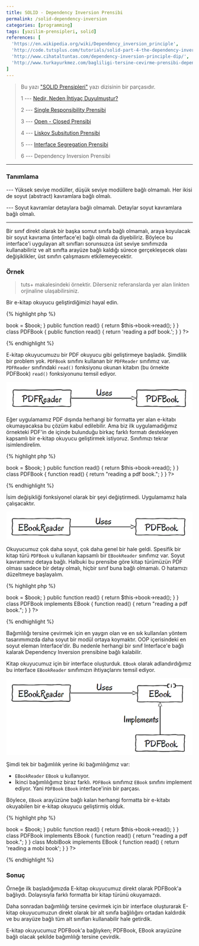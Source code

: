 ```yaml
---
title: SOLID - Dependency Inversion Prensibi
permalink: /solid-dependency-inversion
categories: [programming]
tags: [yazilim-prensipleri, solid]
references: [
  'https://en.wikipedia.org/wiki/Dependency_inversion_principle',
  'http://code.tutsplus.com/tutorials/solid-part-4-the-dependency-inversion-principle--net-36872',
  'http://www.cihataltuntas.com/dependency-inversion-principle-dip/',
  'http://www.turkayurkmez.com/bagliligi-tersine-cevirme-prensibi-dependency-inversion-principle-dip/',
]
---
```


> Bu yazı ["SOLID Prensipleri"](/seriler/solid-prensipleri) yazı dizisinin bir parçasıdır.
>
> 1 --- [Nedir, Neden İhtiyaç Duyulmuştur?](/solid-nedir-neden-ihtiyac-duyulmustur)
>
> 2 --- [Single Responsibility Prensibi](/solid-single-responsibility)
>
> 3 --- [Open - Closed Prensibi](/solid-open-closed)
>
> 4 --- [Liskov Subsitution Prensibi](/solid-liskov-subsitution)
>
> 5 --- [Interface Segregation Prensibi](/solid-interface-segregation)
>
> 6 --- Dependency Inversion Prensibi

---

### Tanımlama

--- Yüksek seviye modüller, düşük seviye modüllere bağlı olmamalı. Her ikisi de soyut (abstract) kavramlara bağlı olmalı.

--- Soyut kavramlar detaylara bağlı olmamalı. Detaylar soyut kavramlara bağlı olmalı.

---

Bir sınıf direkt olarak bir başka somut sınıfa bağlı olmamalı, araya koyulacak bir soyut kavrama (interface'e) bağlı olmalı da diyebiliriz. Böylece bu interface'i uygulayan alt sınıfları sorunsuzca üst seviye sınıfımızda kullanabiliriz ve alt sınıfta arayüze bağlı kaldığı sürece gerçekleşecek olası değişiklikler, üst sınıfın çalışmasını etkilemeyecektir.

### Örnek

> tuts+ makalesindeki örnektir. Dilerseniz referanslarda yer alan linkten orjinaline ulaşabilirsiniz.

Bir e-kitap okuyucu geliştirdiğimizi hayal edin.

{% highlight php %}
<?php  
  class PDFReader
  {
  	protected $book;

    public function __construct(PDFBook $book)
    {
      $this->book = $book;
    }

    public function read()
    {
      return $this->book->read();
    }
  }

  class PDFBook
  {
    public function read()
    {
    	return 'reading a pdf book.';
    }
  }
?>
{% endhighlight %}

E-kitap okuyucumuzu bir PDF okuyucu gibi geliştirmeye başladık. Şimdilik bir problem yok. `PDFBook` sınıfını kullanan bir `PDFReader` sınıfımız var. `PDFReader` sınıfındaki `read()` fonksiyonu okunan kitabın (bu örnekte PDFBook) `read()` fonksiyonunu temsil ediyor.

![](/public/img/posts/solid-principles/pdfreader-uses-pdfbook.png "PDFReader sınıfı PDFBook sınıfını kullanıyor")

Eğer uygulamamız PDF dışında herhangi bir formatta yer alan e-kitabı okumayacaksa bu çözüm kabul edilebilir. Ama biz ilk uygulamadığımız örnekteki PDF'in de içinde bulunduğu birkaç farklı formatı destekleyen kapsamlı bir e-kitap okuyucu geliştirmek istiyoruz. Sınıfımızı tekrar isimlendirelim.

{% highlight php %}
<?php  
  class EBookReader
  {
    protected $book;

    public function __construct(PDFBook $book)
    {
      $this->book = $book;
    }

    public function read()
    {
      return $this->book->read();
    }
  }

  class PDFBook 
  {
    function read() {
      return "reading a pdf book.";
    }
  }
?>
{% endhighlight %}

İsim değişikliği fonksiyonel olarak bir şeyi değiştirmedi. Uygulamamız hala çalışacaktır.

![](/public/img/posts/solid-principles/ebookreader-uses-pdfbook.png)

Okuyucumuz çok daha soyut, çok daha genel bir hale geldi. Spesifik bir kitap türü `PDFBook` u kullanan kapsamlı bir `EBookReader` sınıfımız var. Soyut kavramımız detaya bağlı. Halbuki bu prensibe göre kitap türümüzün PDF olması sadece bir detay olmalı, hiçbir sınıf buna bağlı olmamalı. O hatamızı düzeltmeye başlayalım.

{% highlight php %}
<?php  
  interface EBook
  {
    public function read();
  }

  class EBookReader
  {
    protected $book;

    public function __construct(EBook $book)
    {
      $this->book = $book;
    }

    public function read()
    {
      return $this->book->read();
    }
  }

  class PDFBook implements EBook
  {
    function read() {
      return "reading a pdf book.";
    }
  }
?>
{% endhighlight %}

Bağımlılığı tersine çevirmek için en yaygın olan ve en sık kullanılan yöntem tasarımımızda daha soyut bir modül ortaya koymaktır. OOP içerisindeki en soyut eleman Interface'dir. Bu nedenle herhangi bir sınıf Interface'e bağlı kalarak Dependency Inversion prensibine bağlı kalabilir.

Kitap okuyucumuz için bir interface oluşturduk. `EBook` olarak adlandırdığımız bu interface `EBookReader` sınıfımızın ihtiyaçlarını temsil ediyor.

![](/public/img/posts/solid-principles/ebookreader-ebookinterface-pdfbook.png)

Şimdi tek bir bağımlılık yerine iki bağımlılığımız var:

- `EBookReader` `EBook` u kullanıyor.
- İkinci bağımlılığımız biraz farklı. `PDFBook` sınıfımız `EBook` sınıfını implement ediyor. Yani `PDFBook` `EBook` interface'inin bir parçası.

Böylece, `EBook` arayüzüne bağlı kalan herhangi formatta bir e-kitabı okuyabilen bir e-kitap okuyucu geliştirmiş olduk. 

{% highlight php %}
<?php  
  interface EBook
  {
    public function read();
  }

  class EBookReader
  {
    protected $book;

    public function __construct(EBook $book)
    {
      $this->book = $book;
    }

    public function read()
    {
      return $this->book->read();
    }
  }

  class PDFBook implements EBook
  {
    function read() 
    {
      return "reading a pdf book.";
    }
  }

  class MobiBook implements EBook
  {
    function read()
    {
      return 'reading a mobi book';
    }
  }
?>
{% endhighlight %}

### Sonuç

Örneğe ilk başladığımızda E-kitap okuyucumuz direkt olarak PDFBook'a bağlıydı. Dolayısıyla farklı formatta bir kitap türünü okuyamazdı.

Daha sonradan bağımlılığı tersine çevirmek için bir interface oluşturarak E-kitap okuyucumuzun direkt olarak bir alt sınıfa bağlılığını ortadan kaldırdık ve bu arayüze bağlı tüm alt sınıfları kullanabilir hale getirdik.

E-kitap okuyucumuz PDFBook'a bağlıyken; PDFBook, EBook arayüzüne bağlı olacak şekilde bağımlılığı tersine çevirdik.